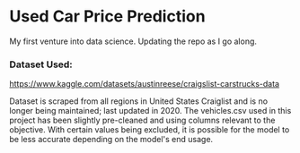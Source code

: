 # Used Car Price Prediction

My first venture into data science. Updating the repo as I go along.

### Dataset Used:

https://www.kaggle.com/datasets/austinreese/craigslist-carstrucks-data

Dataset is scraped from all regions in United States Craiglist and is no longer being maintained; last updated in 2020.
The vehicles.csv used in this project has been slightly pre-cleaned and using columns relevant to the objective.
With certain values being excluded, it is possible for the model to be less accurate depending on the model's end usage.